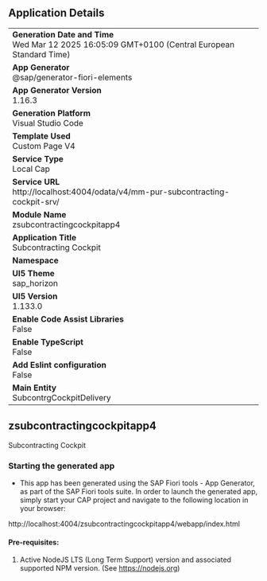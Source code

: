 ## Application Details
|               |
| ------------- |
|**Generation Date and Time**<br>Wed Mar 12 2025 16:05:09 GMT+0100 (Central European Standard Time)|
|**App Generator**<br>@sap/generator-fiori-elements|
|**App Generator Version**<br>1.16.3|
|**Generation Platform**<br>Visual Studio Code|
|**Template Used**<br>Custom Page V4|
|**Service Type**<br>Local Cap|
|**Service URL**<br>http://localhost:4004/odata/v4/mm-pur-subcontracting-cockpit-srv/|
|**Module Name**<br>zsubcontractingcockpitapp4|
|**Application Title**<br>Subcontracting Cockpit|
|**Namespace**<br>|
|**UI5 Theme**<br>sap_horizon|
|**UI5 Version**<br>1.133.0|
|**Enable Code Assist Libraries**<br>False|
|**Enable TypeScript**<br>False|
|**Add Eslint configuration**<br>False|
|**Main Entity**<br>SubcontrgCockpitDelivery|

## zsubcontractingcockpitapp4

Subcontracting Cockpit

### Starting the generated app

-   This app has been generated using the SAP Fiori tools - App Generator, as part of the SAP Fiori tools suite.  In order to launch the generated app, simply start your CAP project and navigate to the following location in your browser:

http://localhost:4004/zsubcontractingcockpitapp4/webapp/index.html

#### Pre-requisites:

1. Active NodeJS LTS (Long Term Support) version and associated supported NPM version.  (See https://nodejs.org)


